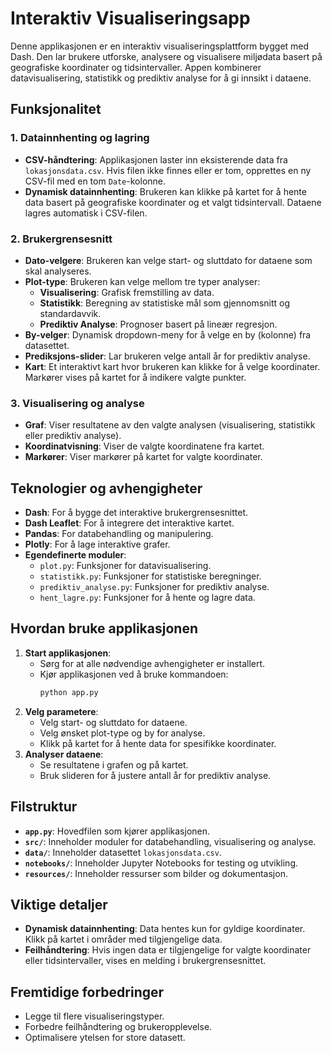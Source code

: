 # Interaktiv Visualiseringsapp

Denne applikasjonen er en interaktiv visualiseringsplattform bygget med Dash. Den lar brukere utforske, analysere og visualisere miljødata basert på geografiske koordinater og tidsintervaller. Appen kombinerer datavisualisering, statistikk og prediktiv analyse for å gi innsikt i dataene.

## Funksjonalitet

### 1. **Datainnhenting og lagring**
- **CSV-håndtering**: Applikasjonen laster inn eksisterende data fra `lokasjonsdata.csv`. Hvis filen ikke finnes eller er tom, opprettes en ny CSV-fil med en tom `Date`-kolonne.
- **Dynamisk datainnhenting**: Brukeren kan klikke på kartet for å hente data basert på geografiske koordinater og et valgt tidsintervall. Dataene lagres automatisk i CSV-filen.

### 2. **Brukergrensesnitt**
- **Dato-velgere**: Brukeren kan velge start- og sluttdato for dataene som skal analyseres.
- **Plot-type**: Brukeren kan velge mellom tre typer analyser:
  - **Visualisering**: Grafisk fremstilling av data.
  - **Statistikk**: Beregning av statistiske mål som gjennomsnitt og standardavvik.
  - **Prediktiv Analyse**: Prognoser basert på lineær regresjon.
- **By-velger**: Dynamisk dropdown-meny for å velge en by (kolonne) fra datasettet.
- **Prediksjons-slider**: Lar brukeren velge antall år for prediktiv analyse.
- **Kart**: Et interaktivt kart hvor brukeren kan klikke for å velge koordinater. Markører vises på kartet for å indikere valgte punkter.

### 3. **Visualisering og analyse**
- **Graf**: Viser resultatene av den valgte analysen (visualisering, statistikk eller prediktiv analyse).
- **Koordinatvisning**: Viser de valgte koordinatene fra kartet.
- **Markører**: Viser markører på kartet for valgte koordinater.

## Teknologier og avhengigheter
- **Dash**: For å bygge det interaktive brukergrensesnittet.
- **Dash Leaflet**: For å integrere det interaktive kartet.
- **Pandas**: For databehandling og manipulering.
- **Plotly**: For å lage interaktive grafer.
- **Egendefinerte moduler**:
  - `plot.py`: Funksjoner for datavisualisering.
  - `statistikk.py`: Funksjoner for statistiske beregninger.
  - `prediktiv_analyse.py`: Funksjoner for prediktiv analyse.
  - `hent_lagre.py`: Funksjoner for å hente og lagre data.

## Hvordan bruke applikasjonen
1. **Start applikasjonen**:
   - Sørg for at alle nødvendige avhengigheter er installert.
   - Kjør applikasjonen ved å bruke kommandoen:
     ```bash
     python app.py
     ```
2. **Velg parametere**:
   - Velg start- og sluttdato for dataene.
   - Velg ønsket plot-type og by for analyse.
   - Klikk på kartet for å hente data for spesifikke koordinater.
3. **Analyser dataene**:
   - Se resultatene i grafen og på kartet.
   - Bruk slideren for å justere antall år for prediktiv analyse.

## Filstruktur
- **`app.py`**: Hovedfilen som kjører applikasjonen.
- **`src/`**: Inneholder moduler for databehandling, visualisering og analyse.
- **`data/`**: Inneholder datasettet `lokasjonsdata.csv`.
- **`notebooks/`**: Inneholder Jupyter Notebooks for testing og utvikling.
- **`resources/`**: Inneholder ressurser som bilder og dokumentasjon.

## Viktige detaljer
- **Dynamisk datainnhenting**: Data hentes kun for gyldige koordinater. Klikk på kartet i områder med tilgjengelige data.
- **Feilhåndtering**: Hvis ingen data er tilgjengelige for valgte koordinater eller tidsintervaller, vises en melding i brukergrensesnittet.

## Fremtidige forbedringer
- Legge til flere visualiseringstyper.
- Forbedre feilhåndtering og brukeropplevelse.
- Optimalisere ytelsen for store datasett.